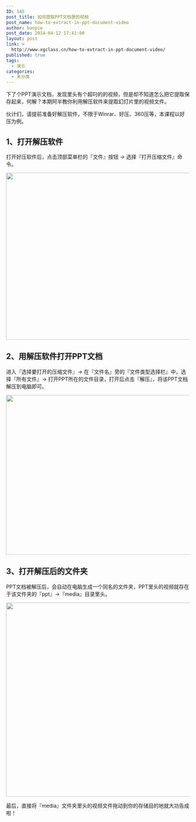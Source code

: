 ```yaml
---
ID: 145
post_title: 如何提取PPT文档里的视频
post_name: how-to-extract-in-ppt-document-video
author: banpie
post_date: 2014-04-12 17:41:00
layout: post
link: >
  http://www.xgclass.cn/how-to-extract-in-ppt-document-video/
published: true
tags:
  - 演示
categories:
  - 未分类
---
```

下了个PPT演示文档，发现里头有个超叼的的视频，但是却不知道怎么把它提取保存起来，何解？本期阿半教你利用解压软件来提取幻灯片里的视频文件。

伙计们，请提前准备好解压软件，不限于Winrar、好压、360压等，本课程以好压为例。

## **1、打开解压软件**

打开好压软件后，点击顶部菜单栏的『文件』按钮 -> 选择『打开压缩文件』命令。

<img class="alignnone size-full wp-image-722" src="http://www.xgclass.cn/wp-content/uploads/2018/11/0-13.png" width="620" height="456" alt="" />

## **2、用解压软件打开PPT文档**

进入『选择要打开的压缩文件』-> 在『文件名』旁的『文件类型选择栏』中，选择『所有文件』-> 打开PPT所在的文件目录，打开后点击『解压』，将该PPT文档解压到电脑即可。

<img class="alignnone size-full wp-image-723" src="http://www.xgclass.cn/wp-content/uploads/2018/11/0-34.jpg" width="620" height="436" alt="" />

## **3、打开解压后的文件夹**

PPT文档被解压后，会自动在电脑生成一个同名的文件夹，PPT里头的视频就存在于该文件夹的『ppt』->『media』目录里头。

<img class="alignnone size-full wp-image-724" src="http://www.xgclass.cn/wp-content/uploads/2018/11/0-35.jpg" width="620" height="530" alt="" />

最后，直接将『media』文件夹里头的视频文件拖动到你的存储目的地就大功告成啦！